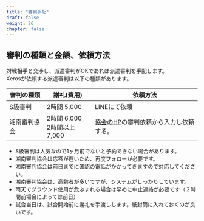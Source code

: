 ```yaml
---
title: "審判手配"
draft: false
weight: 26
chapter: false
---
```


## 審判の種類と金額、依頼方法

対戦相手と交渉し、派遣審判がOKであれば派遣審判を手配します。<BR>
Xerosが依頼する派遣審判は以下の種類があります。

|審判の種類|謝礼(費用)|依頼方法|
|-|-|-|
| S級審判| 2時間 5,000|LINEにて依頼|
| 湘南審判協会 | 2時間 6,000 <BR> 2時間以上 7,000 | [協会のHP](http://www.sbua.net/)の審判依頼から入力し依頼する。|

- S級審判は人気なので1ヶ月前でないと予約できない場合があります。
- 湘南審判協会は応答が遅いため、再度フォローが必要です。
- 湘南審判協会は前日までに確認の電話がかかってきますので対応してください。
- 湘南審判協会は、高齢者が多いですが、システムがしっかりしています。
- 雨天でグラウンド使用が危ぶまれる場合は早めに中止連絡が必要です（２時間前場合によっては前日）
- 試合当日は、試合開始前に謝礼を手渡しします。紙封筒に入れておくのが良いです。
